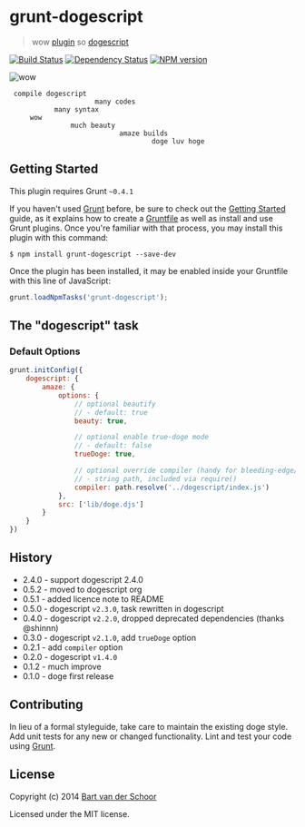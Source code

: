 # grunt-dogescript

>  wow [plugin](http://gruntjs.com/) so [dogescript](https://github.com/dogescript/dogescript)

[![Build Status](https://secure.travis-ci.org/dogescript/grunt-dogescript.svg?branch=master)](http://travis-ci.org/dogescript/grunt-dogescript) [![Dependency Status](https://david-dm.org/dogescript/grunt-dogescript.svg)](https://david-dm.org/dogescript/grunt-dogescript) [![NPM version](https://badge.fury.io/js/grunt-dogescript.svg)](http://badge.fury.io/js/grunt-dogescript)

![wow](https://raw.github.com/dogescript/grunt-dogescript/master/media/doge-01.jpg)

     compile dogescript  
                         many codes 
               many syntax
         wow 
                   much beauty
                               amaze builds
                                       doge luv hoge         

## Getting Started
This plugin requires Grunt `~0.4.1`

If you haven't used [Grunt](http://gruntjs.com/) before, be sure to check out the [Getting Started](http://gruntjs.com/getting-started) guide, as it explains how to create a [Gruntfile](http://gruntjs.com/sample-gruntfile) as well as install and use Grunt plugins. Once you're familiar with that process, you may install this plugin with this command:

```shell
$ npm install grunt-dogescript --save-dev
```

Once the plugin has been installed, it may be enabled inside your Gruntfile with this line of JavaScript:

```js
grunt.loadNpmTasks('grunt-dogescript');
```

## The "dogescript" task       

### Default Options

```js
grunt.initConfig({
	dogescript: {
		amaze: {
			options: {
				// optional beautify
				// - default: true
				beauty: true,

				// optional enable true-doge mode
				// - default: false
				trueDoge: true,

				// optional override compiler (handy for bleeding-edge/local editing)
				// - string path, included via require() 
				compiler: path.resolve('../dogescript/index.js')
			},
			src: ['lib/doge.djs']
		}
	}
})
```

## History

* 2.4.0 - support dogescript 2.4.0
* 0.5.2 - moved to dogescript org
* 0.5.1 - added licence note to README
* 0.5.0 - dogescript `v2.3.0`, task rewritten in dogescript
* 0.4.0 - dogescript `v2.2.0`, dropped deprecated dependencies (thanks @shinnn)
* 0.3.0 - dogescript `v2.1.0`, add `trueDoge` option
* 0.2.1 - add `compiler` option
* 0.2.0 - dogescript `v1.4.0`
* 0.1.2 - much improve
* 0.1.0 - doge first release


## Contributing

In lieu of a formal styleguide, take care to maintain the existing doge style. Add unit tests for any new or changed functionality. Lint and test your code using [Grunt](http://gruntjs.com/).

## License

Copyright (c) 2014 [Bart van der Schoor](https://github.com/Bartvds)

Licensed under the MIT license.

